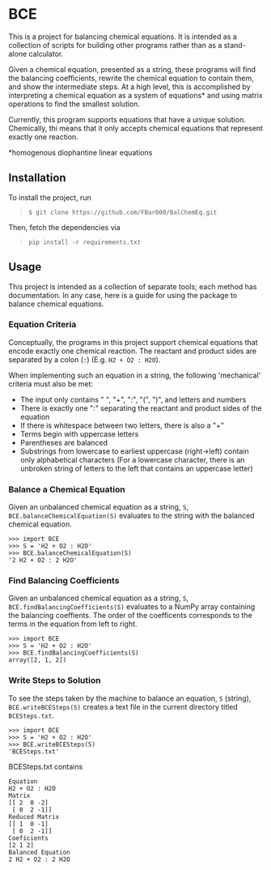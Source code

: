# BCE

This is a project for balancing chemical equations. It is intended as a collection of scripts for building other programs rather than as a stand-alone calculator.


Given a chemical equation, presented as a string, these programs will find the balancing coefficients, rewrite the chemical equation to contain them, and show the intermediate steps. At a high level, this is accomplished by interpreting a chemical equation as a system of  equations* and using matrix operations to find the smallest solution. 

Currently, this program supports equations that have a unique solution. Chemically, thi means that it only accepts chemical equations that represent exactly one reaction.

*homogenous diophantine linear equations

## Installation

To install the project, run 

> `$ git clone https://github.com/FBar000/BalChemEq.git`

Then, fetch the dependencies via

> `pip install -r requirements.txt`

## Usage 

This project is intended as a collection of separate tools; each method has documentation. In any case, here is a guide for using the package to balance chemical equations.

### Equation Criteria

Conceptually, the programs in this project support chemical equations that encode exactly one chemical reaction. The reactant and product sides are separated by a colon (`:`) (E.g. `H2 + O2 : H2O`). 

When implementing such an equation in a string, the following 'mechanical' criteria must also be met:

- The input only contains " ", "+", ":", "(", ")", and letters and numbers
- There is exactly one ":" separating the reactant and product sides of the equation
- If there is whitespace between two letters, there is also a "+"
- Terms begin with uppercase letters
- Parentheses are balanced
- Substrings from lowercase to earliest uppercase (right->left) contain only alphabetical characters
(For a lowercase character, there is an unbroken string of letters to the left that contains an uppercase letter)


### Balance a Chemical Equation

Given an unbalanced chemical equation as a string, `S`,  `BCE.balanceChemicalEquation(S)` evaluates to the string with the balanced chemical equation.

```
>>> import BCE
>>> S = 'H2 + O2 : H2O'
>>> BCE.balanceChemicalEquation(S)
'2 H2 + O2 : 2 H2O'
```

### Find Balancing Coefficients

Given an unbalanced chemical equation as a string, `S`, `BCE.findBalancingCoefficients(S)` evaluates to a NumPy array containing the balancing coeffients. The order of the coefficents corresponds to the terms in the equation from left to right.

```
>>> import BCE
>>> S = 'H2 + O2 : H2O'
>>> BCE.findBalancingCoefficients(S)
array([2, 1, 2])
```

### Write Steps to Solution

To see the steps taken by the machine to balance an equation, `S` (string), `BCE.writeBCESteps(S)` creates a text file in the current directory titled `BCESteps.txt`.


```
>>> import BCE
>>> S = 'H2 + O2 : H2O'
>>> BCE.writeBCESteps(S)
'BCESteps.txt'
```
BCESteps.txt contains

```
Equation
H2 + O2 : H2O
Matrix
[[ 2  0 -2]
 [ 0  2 -1]]
Reduced Matrix
[[ 1  0 -1]
 [ 0  2 -1]]
Coeficients
[2 1 2]
Balanced Equation
2 H2 + O2 : 2 H2O
```
